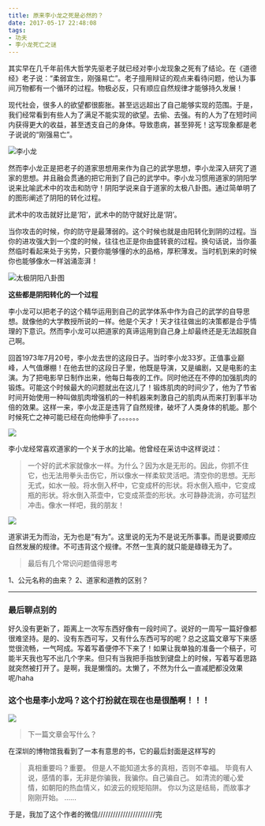 ```yaml
---
title: 原来李小龙之死是必然的？
date: 2017-05-17 22:48:08
tags:
- 功夫
- 李小龙死亡之谜
---
```


其实早在几千年前伟大哲学先驱老子就已经对李小龙现象之死有了结论。在《道德经》老子说：“柔弱宜生，刚强易亡”。老子擅用辩证的观点来看待问题，他认为事间万物都有一个循环的过程。物极必反，只有顺应自然规律才能够持久发展！

现代社会，很多人的欲望都很膨胀。甚至远远超出了自己能够实现的范围。于是，我们经常看到有些人为了满足不能实现的欲望。去偷、去强。有的人为了在短时间内获得更大的收益，甚至透支自己的身体。导致患病，甚至猝死！这写现象都是老子说说的“刚强易亡”。

![李小龙](http://oe3vwrk94.bkt.clouddn.com/%E6%9D%8E%E5%B0%8F%E9%BE%99%E6%AD%BB%E4%BA%A1.jpg)

<!-- more -->
然而李小龙正是把老子的道家思想用来作为自己的武学思想，李小龙深入研究了道家的思想。并且融会贯通的把它用到了自己的武学中。李小龙习惯用道家的阴阳学说来比喻武术中的攻击和防守！阴阳学说来自于道家的太极八卦图。通过简单明了的图形阐述了阴阳的转化过程。

武术中的攻击就好比是‘阳’，武术中的防守就好比是‘阴’。

当你攻击的时候，你的防守是最薄弱的。这个时候也就是由阳转化到阴的过程。当你的进攻强大到一个度的时候，往往也正是你由盛转衰的过程。换句话说，当你虽然临时看起来处于劣势，只要你能够懂的水的品格，厚积薄发。当时机到来的时候你也能够像水一样汹涌澎湃！

![太极阴阳八卦图](http://oe3vwrk94.bkt.clouddn.com/%E5%A4%AA%E6%9E%81.jpg)

**这些都是阴阳转化的一个过程**

李小龙可以把老子的这个精华运用到自己的武学体系中作为自己的武学的自导思想。就像他的大学教授所说的一样。他是个天才！天才往往做出的决策都是合乎情理的下意识。然而李小龙可以把道家的真谛运用到自己身上却最终还是无法超脱自己啊。

回首1973年7月20号，李小龙去世的这段日子。当时李小龙33岁。正值事业巅峰，人气值爆棚！在他去世的这段日子里，他既是导演，又是编剧，又是电影的主演。为了把电影早日制作出来，他每日每夜的工作。同时他还在不停的加强肌肉的锻炼。可能这个时候最大的问题就出在这儿了！锻炼肌肉的时间少了，他为了节省时间开始使用一种叫做肌肉增强机的一种机器来刺激自己的肌肉从而来打到事半功倍的效果。这样一来，李小龙正是违背了自然规律，破坏了人类身体的机能。那个时候死亡之神可能已经在向他伸手了。。。。。。

![](http://oe3vwrk94.bkt.clouddn.com/%E6%9D%8E%E5%B0%8F%E9%BE%99%E6%AD%BB%E4%BA%A1.png)


李小龙经常喜欢道家的一个关于水的比喻。他曾经在采访中这样说过：

> 一个好的武术家就像水一样。为什么？因为水是无形的。因此，你抓不住它，也无法用拳头击伤它，所以像水一样柔软灵活吧。清空你的思想。无形无式，如水一般。将水倒入杯中，它变成杯的形状。将水倒入瓶中，它变成瓶的形状。将水倒入茶壶中，它变成茶壶的形状。水可静静流淌，亦可猛烈冲击。像水一样吧，我的朋友！


![](http://oe3vwrk94.bkt.clouddn.com/%E5%83%8F%E6%B0%B4%E4%B8%80%E6%A0%B7.png)


道家讲无为而治，无为也是“有为”。这里说的无为不是说无所事事。而是说要顺应自然发展的规律。不可违背这个规律。不然一生真的就只能是碌碌无为了。

> 最后有几个常识问题值得思考

  1、公元名称的由来？
  2、道家和道教的区别？

<hr/>

### 最后聊点别的

好久没有更新了，距离上一次写东西好像有一段时间了。说好的一周写一篇好像都很难坚持。是的、没有东西可写，又有什么东西可写的呢？总之这篇文章写下来感觉很流畅，一气呵成。写着写着便停不下来了！如果让我单独的准备一个稿子，可能半天我也写不出几个字来。但只有当我把手指放到键盘上的时候，写着写着思路就突然被打开了。是啊，我是懒惰的。太懒了，不然为什么一直减肥都没效果呢/haha

### 这个也是李小龙吗？这个打扮就在现在也是很酷啊！！！

![](http://oe3vwrk94.bkt.clouddn.com/%E6%9D%8E%E5%B0%8F%E9%BE%992.png)


> 下一篇文章会写什么？

在深圳的博物馆我看到了一本有意思的书，它的最后封面是这样写的

> 真相重要吗？重要。
但是人不能知道太多的真相，否则不幸福。
毕竟有人说，感情的事，无非是你骗我，我骗你。自己骗自己。
如清流的暖心爱情，如朝阳的热血情义，如波云的规矩陷阱。
你以为这是结局，而故事才刚刚开始。
......

于是，我加了这个作者的微信///////////////////////完
